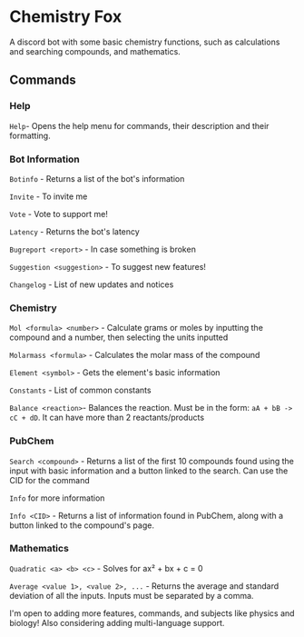 # Chemistry Fox
A discord bot with some basic chemistry functions, such as calculations and searching compounds, and mathematics.
 
## Commands
 
### Help
`Help`- Opens the help menu for commands, their description and their formatting.

### Bot Information

`Botinfo` - Returns a list of the bot's information

`Invite` - To invite me

`Vote` - Vote to support me!

`Latency` - Returns the bot's latency

`Bugreport <report>` - In case something is broken

`Suggestion <suggestion>` - To suggest new features!

`Changelog` - List of new updates and notices

### Chemistry 

`Mol <formula> <number>` - Calculate grams or moles by inputting the compound and a number, then selecting the units inputted

`Molarmass <formula>` - Calculates the molar mass of the compound

`Element <symbol>` - Gets the element's basic information

`Constants` - List of common constants

`Balance <reaction>`- Balances the reaction. Must be in the form: `aA + bB -> cC + dD`. It can have more than 2 reactants/products

### PubChem

`Search <compound>` - Returns a list of the first 10 compounds found using the input with basic information and a button linked to the search. Can use the CID for the command 

`Info` for more information

`Info <CID>` - Returns a list of information found in PubChem, along with a button linked to the compound's page.

### Mathematics

`Quadratic <a> <b> <c>` - Solves for ax² + bx + c = 0

`Average <value 1>, <value 2>, ...` - Returns the average and standard deviation of all the inputs. Inputs must be separated by a comma.


I'm open to adding more features, commands, and subjects like physics and biology! Also considering adding multi-language support.
